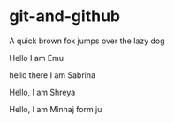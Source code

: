 # git-and-github

A quick brown fox jumps over the lazy dog

Hello I am Emu

hello there I am Sabrina

Hello, I am Shreya

Hello, I am Minhaj form ju